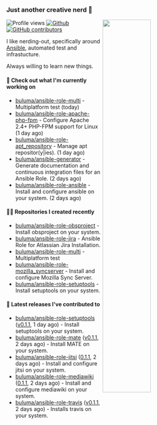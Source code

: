 ### Just another creative nerd 👋


![Profile views](https://gpvc.arturio.dev/buluma) <a href="https://gitstats.me/buluma">
  <img align="right" src="https://github-readme-stats.vercel.app/api?username=buluma&theme=gotham&show_icons=true" width="50%"/>
</a>
[![Github](https://img.shields.io/badge/-buluma-black?style=flat&labelColor=black&logo=github&logoColor=white&include_all_commits=true&count_private=true)](https://gitstats.me/buluma)
[![GitHub contributors](https://img.shields.io/github/contributors/buluma/badges.svg)](https://GitHub.com/buluma/badges/graphs/contributors/)

I like nerding-out, specifically around [Ansible](https://github.com/ansible/ansible), automated test and infrastucture.

Always willing to learn new things.

#### 👷 Check out what I'm currently working on

- [buluma/ansible-role-multi](https://github.com/buluma/ansible-role-multi) - Multiplatform test (today)
- [buluma/ansible-role-apache-php-fpm](https://github.com/buluma/ansible-role-apache-php-fpm) - Configure Apache 2.4&#43; PHP-FPM support for Linux (1 day ago)
- [buluma/ansible-role-apt_repository](https://github.com/buluma/ansible-role-apt_repository) - Manage apt repositor(y|ies). (1 day ago)
- [buluma/ansible-generator](https://github.com/buluma/ansible-generator) - Generate documentation and continuous integration files for an Ansible Role. (2 days ago)
- [buluma/ansible-role-ansible](https://github.com/buluma/ansible-role-ansible) - Install and configure ansible on your system. (2 days ago)

#### 👨‍💻 Repositories I created recently

- [buluma/ansible-role-obsproject](https://github.com/buluma/ansible-role-obsproject) - Install obsproject on your system.
- [buluma/ansible-role-jira](https://github.com/buluma/ansible-role-jira) - Ansible Role for Atlassian Jira Installation.
- [buluma/ansible-role-multi](https://github.com/buluma/ansible-role-multi) - Multiplatform test
- [buluma/ansible-role-mozilla_syncserver](https://github.com/buluma/ansible-role-mozilla_syncserver) - Install and configure Mozilla Sync Server.
- [buluma/ansible-role-setuptools](https://github.com/buluma/ansible-role-setuptools) - Install setuptools on your system.

#### 🚀 Latest releases I've contributed to

- [buluma/ansible-role-setuptools](https://github.com/buluma/ansible-role-setuptools) ([v0.1.1](https://github.com/buluma/ansible-role-setuptools/releases/tag/v0.1.1), 1 day ago) - Install setuptools on your system.
- [buluma/ansible-role-mate](https://github.com/buluma/ansible-role-mate) ([v0.1.1](https://github.com/buluma/ansible-role-mate/releases/tag/v0.1.1), 2 days ago) - Install MATE on your system.
- [buluma/ansible-role-jitsi](https://github.com/buluma/ansible-role-jitsi) ([0.1.1](https://github.com/buluma/ansible-role-jitsi/releases/tag/0.1.1), 2 days ago) - Install and configure jitsi on your system.
- [buluma/ansible-role-mediawiki](https://github.com/buluma/ansible-role-mediawiki) ([0.1.1](https://github.com/buluma/ansible-role-mediawiki/releases/tag/0.1.1), 2 days ago) - Install and configure mediawiki on your system.
- [buluma/ansible-role-travis](https://github.com/buluma/ansible-role-travis) ([v0.1.1](https://github.com/buluma/ansible-role-travis/releases/tag/v0.1.1), 2 days ago) - Installs travis on your system.


